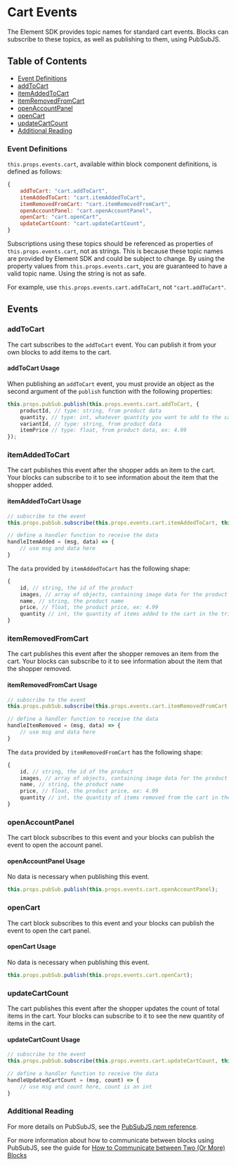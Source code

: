 # Cart Events

The Element SDK provides topic names for standard cart events. Blocks can subscribe to these topics, as well as publishing to them, using PubSubJS.

## Table of Contents

* [Event Definitions](#event-definitions)
* [addToCart](#addToCart)
* [itemAddedToCart](#itemAddedToCart)
* [itemRemovedFromCart](#itemRemovedFromCart)
* [openAccountPanel](#openAccountPanel)
* [openCart](#openCart)
* [updateCartCount](#updateCartCount)
* [Additional Reading](#additional-reading)

### Event Definitions

`this.props.events.cart`, available within block component definitions, is defined as follows:

```js
{
    addToCart: "cart.addToCart",
    itemAddedToCart: "cart.itemAddedToCart",
    itemRemovedFromCart: "cart.itemRemovedFromCart",
    openAccountPanel: "cart.openAccountPanel",
    openCart: "cart.openCart",
    updateCartCount: "cart.updateCartCount",
}
```

Subscriptions using these topics should be referenced as properties of `this.props.events.cart`, not as strings. This is because these topic names are provided by Element SDK and could be subject to change. By using the property values from `this.props.events.cart`, you are guaranteed to have a valid topic name. Using the string is not as safe.

For example, use `this.props.events.cart.addToCart`, not `"cart.addToCart"`.

## Events

### addToCart

The cart subscribes to the `addToCart` event. You can publish it from your own blocks to add items to the cart.

#### addToCart Usage

When publishing an `addToCart` event, you must provide an object as the second argument of the `publish` function with the following properties:

```js
this.props.pubSub.publish(this.props.events.cart.addToCart, {
    productId, // type: string, from product data
    quantity, // type: int, whatever quantity you want to add to the cart, ex: 1
    variantId, // type: string, from product data
    itemPrice // type: float, from product data, ex: 4.99
});
```

### itemAddedToCart

The cart publishes this event after the shopper adds an item to the cart. Your blocks can subscribe to it to see information about the item that the shopper added.

#### itemAddedToCart Usage

```js
// subscribe to the event
this.props.pubSub.subscribe(this.props.events.cart.itemAddedToCart, this.handleItemAdded);

// define a handler function to receive the data
handleItemAdded = (msg, data) => {
    // use msg and data here
}
```

The `data` provided by `itemAddedToCart` has the following shape:

```js
{
    id, // string, the id of the product
    images, // array of objects, containing image data for the product
    name, // string, the product name
    price, // float, the product price, ex: 4.99
    quantity // int, the quantity of items added to the cart in the triggering action
}
```

### itemRemovedFromCart

The cart publishes this event after the shopper removes an item from the cart. Your blocks can subscribe to it to see information about the item that the shopper removed.

#### itemRemovedFromCart Usage

```js
// subscribe to the event
this.props.pubSub.subscribe(this.props.events.cart.itemRemovedFromCart, this.handleItemRemoved);

// define a handler function to receive the data
handleItemRemoved = (msg, data) => {
    // use msg and data here
}
```

The `data` provided by `itemRemovedFromCart` has the following shape:

```js
{
    id, // string, the id of the product
    images, // array of objects, containing image data for the product
    name, // string, the product name
    price, // float, the product price, ex: 4.99
    quantity // int, the quantity of items removed from the cart in the triggering action
}
```

### openAccountPanel

The cart block subscribes to this event and your blocks can publish the event to open the account panel.

#### openAccountPanel Usage

No data is necessary when publishing this event.

```js
this.props.pubSub.publish(this.props.events.cart.openAccountPanel);
```

### openCart

The cart block subscribes to this event and your blocks can publish the event to open the cart panel.

#### openCart Usage

No data is necessary when publishing this event.

```js
this.props.pubSub.publish(this.props.events.cart.openCart);
```

### updateCartCount

The cart publishes this event after the shopper updates the count of total items in the cart. Your blocks can subscribe to it to see the new quantity of items in the cart.

#### updateCartCount Usage

```js
// subscribe to the event
this.props.pubSub.subscribe(this.props.events.cart.updateCartCount, this.handleUpdatedCartCount);

// define a handler function to receive the data
handleUpdatedCartCount = (msg, count) => {
    // use msg and count here, count is an int
}
```

### Additional Reading

For more details on PubSubJS, see the [PubSubJS npm reference](https://www.npmjs.com/package/pubsub-js).

For more information about how to communicate between blocks using PubSubJS, see the guide for [How to Communicate between Two (Or More) Blocks](../how-to/communicate-between-blocks/README.md)
